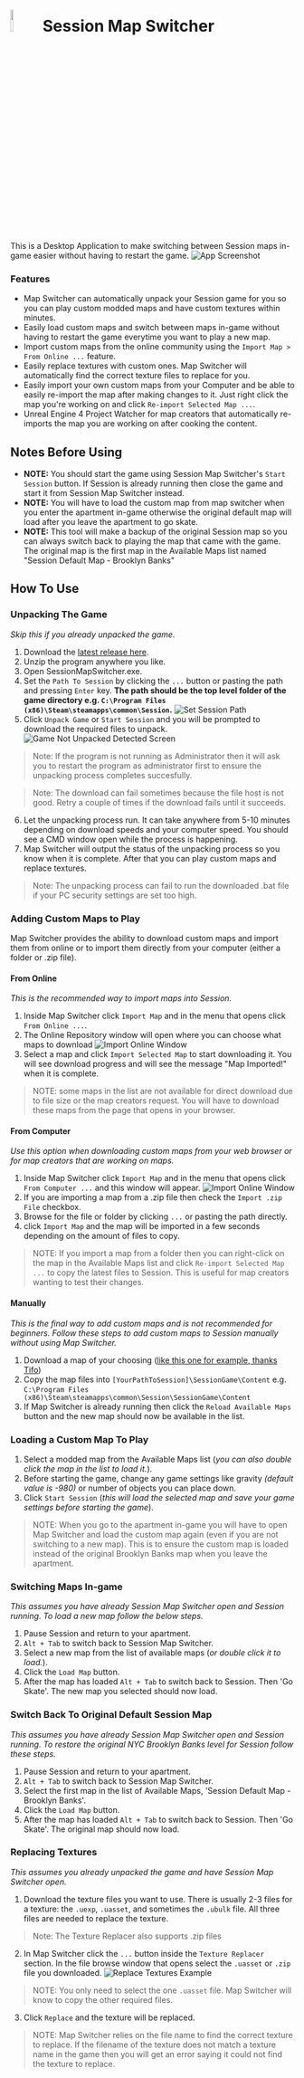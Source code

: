 # <img src="https://github.com/rodriada000/SessionMapSwitcher/blob/master/docs/images/SessionMapsIcon.png?raw=true" width="10%"> Session Map Switcher

This is a Desktop Application to make switching between Session maps in-game easier without having to restart the game.
![](https://github.com/rodriada000/SessionMapSwitcher/blob/master/docs/images/app_screenshot.png?raw=true "App Screenshot")

### Features
* Map Switcher can automatically unpack your Session game for you so you can play custom modded maps and have custom textures within minutes.
* Easily load custom maps and switch between maps in-game without having to restart the game everytime you want to play a new map.
* Import custom maps from the online community using the `Import Map > From Online ...` feature.
* Easily replace textures with custom ones. Map Switcher will automatically find the correct texture files to replace for you.
* Easily import your own custom maps from your Computer and be able to easily re-import the map after making changes to it. Just right click the map you're working on and click `Re-import Selected Map ...`.
* Unreal Engine 4 Project Watcher for map creators that automatically re-imports the map you are working on after cooking the content.


## Notes Before Using
* **NOTE:** You should start the game using Session Map Switcher's `Start Session` button. If Session is already running then close the game and start it from Session Map Switcher instead.
* **NOTE:** You will have to load the custom map from map switcher when you enter the apartment in-game otherwise the original default map will load after you leave the apartment to go skate.
* **NOTE:** This tool will make a backup of the original Session map so you can always switch back to playing the map that came with the game. The original map is the first map in the Available Maps list named "Session Default Map - Brooklyn Banks"


## How To Use

### Unpacking The Game
_Skip this if you already unpacked the game._
1. Download the [latest release here](https://github.com/rodriada000/SessionMapSwitcher/releases/latest).
2. Unzip the program anywhere you like.
3. Open SessionMapSwitcher.exe.
4. Set the `Path To Session` by clicking the `...` button or pasting the path and pressing `Enter` key. **The path should be the top level folder of the game directory e.g. `C:\Program Files (x86)\Steam\steamapps\common\Session`.** ![](https://github.com/rodriada000/SessionMapSwitcher/blob/master/docs/images/app_after_path_select.png?raw=true "Set Session Path")
5. Click `Unpack Game` or `Start Session` and you will be prompted to download the required files to unpack. ![](https://github.com/rodriada000/SessionMapSwitcher/blob/master/docs/images/app_pack_detected.png?raw=true "Game Not Unpacked Detected Screen")
> Note: If the program is not running as Administrator then it will ask you to restart the program as administrator first to ensure the unpacking process completes succesfully.

> Note: The download can fail sometimes because the file host is not good. Retry a couple of times if the download fails until it succeeds.  
6. Let the unpacking process run. It can take anywhere from 5-10 minutes depending on download speeds and your computer speed. You should see a CMD window open while the process is happening.
7. Map Switcher will output the status of the unpacking process so you know when it is complete. After that you can play custom maps and replace textures.
> Note: The unpacking process can fail to run the downloaded .bat file if your PC security settings are set too high.


### Adding Custom Maps to Play
Map Switcher provides the ability to download custom maps and import them from online or to import them directly from your computer (either a folder or .zip file).

#### From Online
_This is the recommended way to import maps into Session._
1. Inside Map Switcher click `Import Map` and in the menu that opens click `From Online ...`.
2. The Online Repository window will open where you can choose what maps to download ![](https://github.com/rodriada000/SessionMapSwitcher/blob/master/docs/images/app_import_online.png?raw=true "Import Online Window")
3. Select a map and click `Import Selected Map` to start downloading it. You will see download progress and will see the message "Map Imported!" when it is complete.
> NOTE: some maps in the list are not available for direct download due to file size or the map creators request. You will have to download these maps from the page that opens in your browser.

#### From Computer
_Use this option when downloading custom maps from your web browser or for map creators that are working on maps._
1. Inside Map Switcher click `Import Map` and in the menu that opens click `From Computer ...` and this window will appear. ![](https://github.com/rodriada000/SessionMapSwitcher/blob/master/docs/images/app_import_computer.png?raw=true "Import Online Window")
2. If you are importing a map from a .zip file then check the `Import .zip File` checkbox.
3. Browse for the file or folder by clicking `...` or pasting the path directly.
4. click `Import Map` and the map will be imported in a few seconds depending on the amount of files to copy.
> NOTE: If you import a map from a folder then you can right-click on the map in the Available Maps list and click `Re-import Selected Map ...` to copy the latest files to Session. This is useful for map creators wanting to test their changes.

#### Manually
_This is the final way to add custom maps and is not recommended for beginners. Follow these steps to add custom maps to Session manually without using Map Switcher._
1. Download a map of your choosing ([like this one for example, thanks Tifo](https://www.youtube.com/watch?v=pIbT3NDE5H0&feature=youtu.be))
2. Copy the map files into `[YourPathToSession]\SessionGame\Content` e.g. `C:\Program Files (x86)\Steam\steamapps\common\Session\SessionGame\Content`
3. If Map Switcher is already running then click the `Reload Available Maps` button and the new map should now be available in the list.


### Loading a Custom Map To Play
1. Select a modded map from the Available Maps list (_you can also double click the map in the list to load it._).
2. Before starting the game, change any game settings like gravity _(default value is -980)_ or number of objects you can place down.  
3. Click `Start Session` (_this will load the selected map and save your game settings before starting the game_).
> NOTE: When you go to the apartment in-game you will have to open Map Switcher and load the custom map again (even if you are not switching to a new map). This is to ensure the custom map is loaded instead of the original Brooklyn Banks map when you leave the apartment. 


### Switching Maps In-game
_This assumes you have already Session Map Switcher open and Session running. To load a new map follow the below steps._
1. Pause Session and return to your apartment.
2. `Alt + Tab` to switch back to Session Map Switcher.
3. Select a new map from the list of available maps (_or double click it to load._).
4. Click the `Load Map` button.
5. After the map has loaded `Alt + Tab` to switch back to Session. Then 'Go Skate'. The new map you selected should now load.


### Switch Back To Original Default Session Map
_This assumes you have already Session Map Switcher open and Session running. To restore the original NYC Brooklyn Banks level for Session follow these steps._
1. Pause Session and return to your apartment.
2. `Alt + Tab` to switch back to Session Map Switcher.
3. Select the first map in the list of Available Maps, 'Session Default Map - Brooklyn Banks'.
4. Click the `Load Map` button.
5. After the map has loaded `Alt + Tab` to switch back to Session. Then 'Go Skate'. The original map should now load.



### Replacing Textures
_This assumes you already unpacked the game and have Session Map Switcher open._
1. Download the texture files you want to use. There is usually 2-3 files for a texture: the `.uexp`, `.uasset`, and sometimes the `.ubulk` file. All three files are needed to replace the texture.
> Note: The Texture Replacer also supports .zip files
2. In Map Switcher click the `...` button inside the `Texture Replacer` section. In the file browse window that opens select the `.uasset` or `.zip` file you downloaded. ![](https://github.com/rodriada000/SessionMapSwitcher/blob/master/docs/images/app_replace_texture.png?raw=true "Replace Textures Example")
> NOTE: You only need to select the one `.uasset` file. Map Switcher will know to copy the other required files.
3. Click `Replace` and the texture will be replaced.
> NOTE: Map Switcher relies on the file name to find the correct texture to replace. If the filename of the texture does not match a texture name in the game then you will get an error saying it could not find the texture to replace.
